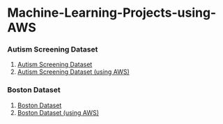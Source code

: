 # Machine-Learning-Projects-using-AWS

### Autism Screening Dataset
1. [Autism Screening Dataset](https://github.com/blessinvarkey/ml-aws-projects/blob/master/autism_screening/autism-screening-project.ipynb)
2. [Autism Screening Dataset (using AWS)](https://github.com/blessinvarkey/ml-aws-projects/blob/master/autism_screening/autism-screening-project.ipynb)

### Boston Dataset
1. [Boston Dataset](https://github.com/blessinvarkey/ml-aws-projects/blob/master/boston_housing/Boston_Dataset.ipynb) 
2. [Boston Dataset (using AWS)](https://github.com/blessinvarkey/ml-aws-projects/blob/master/boston_housing/Boston_Dataset.ipynb) 
